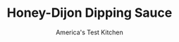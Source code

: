 ---
layout: ../../layouts/MarkdownPostLayout.astro
title: Honey-Dijon Dipping Sauce
author: America's Test Kitchen
pubDate: 2023-03-15
description: "Serve with our Puritan Backroom–Style Chicken Tenders."
image_url: https://res.cloudinary.com/hksqkdlah/image/upload/ar_1:1,c_fill,dpr_2.0,f_auto,fl_lossy.progressive.strip_profile,g_faces:auto,q_auto:low,w_344/40185_sfs-honey-dijon-dipping-sauce-2
tags: ["Sauces"]
calories: 
protein: 
carbohydrates: 
fats: 
fiber: 
ingredients: ["1/2 cup, Dijon mustard","1/4 cup, honey",", Salt and pepper"]
serves: 
time: "5 minutes"
instructions: ["Whisk mustard and honey in bowl until combined. Season with salt and pepper to taste."]
nutrition: undefined
notes: "Yellow mustard can be substituted for the Dijon. if desired."
---